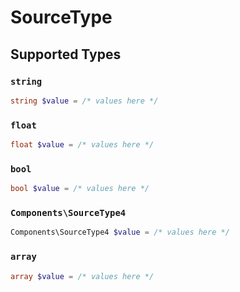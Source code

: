# SourceType


## Supported Types

### `string`

```php
string $value = /* values here */
```

### `float`

```php
float $value = /* values here */
```

### `bool`

```php
bool $value = /* values here */
```

### `Components\SourceType4`

```php
Components\SourceType4 $value = /* values here */
```

### `array`

```php
array $value = /* values here */
```

